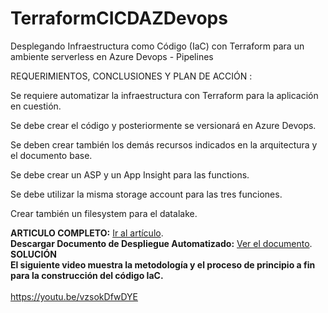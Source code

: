 # TerraformCICDAZDevops
Desplegando Infraestructura como Código (IaC) con Terraform para un ambiente serverless en Azure Devops - Pipelines


REQUERIMIENTOS, CONCLUSIONES Y PLAN DE ACCIÓN :

Se requiere automatizar la infraestructura con Terraform para la aplicación en cuestión.

Se debe crear el código y posteriormente se versionará en Azure Devops.

Se deben crear también los demás recursos indicados en la arquitectura y el documento base.

Se debe crear un ASP y un App Insight para las functions.

Se debe utilizar la misma storage account para las tres funciones.

Crear también un filesystem para el datalake.


**ARTICULO COMPLETO:**  [Ir al artículo](https://dubercoder.com/automatizando-infraestructura-como-codigo-iac-con-terraform-para-un-ambiente-serverless-en-azure-devops/). <br>
**Descargar Documento de Despliegue Automatizado:** [Ver el documento](https://dubercoder.com/wp-content/uploads/2023/06/DOCUMENTO-PARA-DESPLIEGUE-TERRAFORM-AZURE-Serverless.pdf).<br>
**SOLUCIÓN**  <br>
**El siguiente video muestra la metodología y el proceso de principio a fin para la construcción del código IaC.**  <br>
 <br>
https://youtu.be/vzsokDfwDYE
